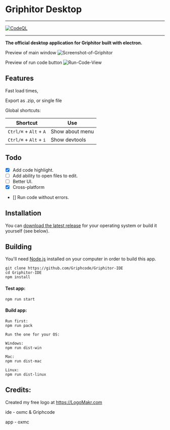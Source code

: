 # Griphitor Desktop 

---
[![CodeQL](https://github.com/Advik-B/Griphitor-IDE/actions/workflows/codeql-analysis.yml/badge.svg)](https://github.com/Advik-B/Griphitor-IDE/actions/workflows/codeql-analysis.yml)

---

**The official desktop application for Griphitor built with electron.**

Preview of main window
![Screenshot-of-Griphitor](https://user-images.githubusercontent.com/67136658/140071180-0562815b-b175-4da6-8d00-c26c727a81e8.png)

Preview of run code button
![Run-Code-View](https://user-images.githubusercontent.com/67136658/140071433-e03762c1-39af-4dcb-8e2c-85f02d7ac518.png)

## Features

Fast load times,

Export as .zip, or single file

Global shortcuts:

| Shortcut               | Use                           |
| ---------------------- | ----------------------------- |
| `Ctrl/⌘` + `Alt` + `A` | Show about menu               |
| `Ctrl/⌘` + `Alt` + `i` | Show devtools                 |

## Todo

- [X] Add code highlight.
- [ ] Add ability to open files to edit.
- [ ] Better UI.
- [X] Cross-platform
- [] Run code without errors.

## Installation

You can [download the latest release](https://github.com/Griphcode/Griphitor-IDE/releases) for your operating system or build it yourself (see below).

## Building


You'll need [Node.js](https://nodejs.org) installed on your computer in order to build this app.

```
git clone https://github.com/Griphcode/Griphitor-IDE
cd Griphitor-IDE
npm install
```

#### Test app:

```
npm run start
```

#### Build app:

```
Run first:
npm run pack

Run the one for your OS:

Windows:
npm run dist-win

Mac:
npm run dist-mac

Linux:
npm run dist-linux
```

## Credits:

Created my free logo at https://LogoMakr.com

ide - oxmc & Griphcode

app - oxmc
